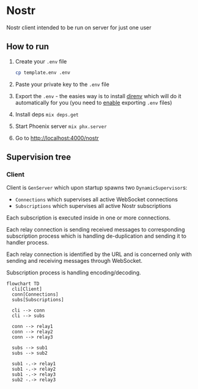# Nostr

Nostr client intended to be run on server for just one user

## How to run

1. Create your `.env` file

   ```bash
   cp template.env .env
   ```

2. Paste your private key to the `.env` file
3. Export the `.env` - the easies way is to install [direnv](https://direnv.net/) which will do it
   automatically for you (you need to
   [enable](https://direnv.net/man/direnv.toml.1.html#codeloaddotenvcode) exporting `.env` files)
4. Install deps `mix deps.get`
5. Start Phoenix server `mix phx.server`
6. Go to <http://localhost:4000/nostr>

## Supervision tree

### Client

Client is `GenServer` which upon startup spawns two `DynamicSupervisor`s:

- `Connections` which supervises all active WebSocket connections
- `Subscriptions` which supervises all active Nostr subscriptions

Each subscription is executed inside in one or more connections.

Each relay connection is sending received messages to corresponding subscription process which is
handling de-duplication and sending it to handler process.

Each relay connection is identified by the URL and is concerned only with sending and receiving
messages through WebSocket.

Subscription process is handling encoding/decoding.

```mermaid
flowchart TD
  cli[Client]
  conn[Connections]
  subs[Subscriptions]

  cli --> conn
  cli --> subs

  conn --> relay1
  conn --> relay2
  conn --> relay3

  subs --> sub1
  subs --> sub2

  sub1 -.-> relay1
  sub1 -.-> relay2
  sub1 -.-> relay3
  sub2 -.-> relay3
```
